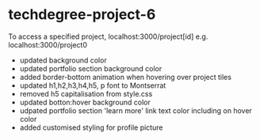 # techdegree-project-6

To access a specified project, localhost:3000/project[id] e.g. localhost:3000/project0

- updated <body> background color
- updated portfolio section background color
- added border-bottom animation when hovering over project tiles
- updated h1,h2,h3,h4,h5, p font to Montserrat
- removed h5 capitalisation from style.css
- updated botton:hover background color
- udpated portfolio section 'learn more' link text color including on hover color
- added customised styling for profile picture
